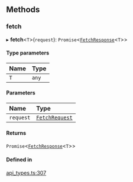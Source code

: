 ## Methods

### fetch

▸ **fetch**<`T`\>(`request`): `Promise`<[`FetchResponse`](FetchResponse.md)<`T`\>\>

#### Type parameters

| Name | Type |
| :------ | :------ |
| `T` | `any` |

#### Parameters

| Name | Type |
| :------ | :------ |
| `request` | [`FetchRequest`](FetchRequest.md) |

#### Returns

`Promise`<[`FetchResponse`](FetchResponse.md)<`T`\>\>

#### Defined in

[api_types.ts:307](https://github.com/coda/packs-sdk/blob/main/api_types.ts#L307)
